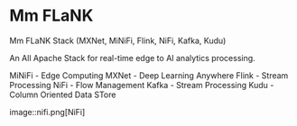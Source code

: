 # Mm FLaNK
Mm FLaNK Stack (MXNet, MiNiFi, Flink, NiFi, Kafka, Kudu)

An All Apache Stack for real-time edge to AI analytics processing.

MiNiFi - Edge Computing
MXNet - Deep Learning Anywhere
Flink - Stream Processing
NiFi - Flow Management
Kafka - Stream Processing
Kudu - Column Oriented Data STore

image::nifi.png[NiFi]
